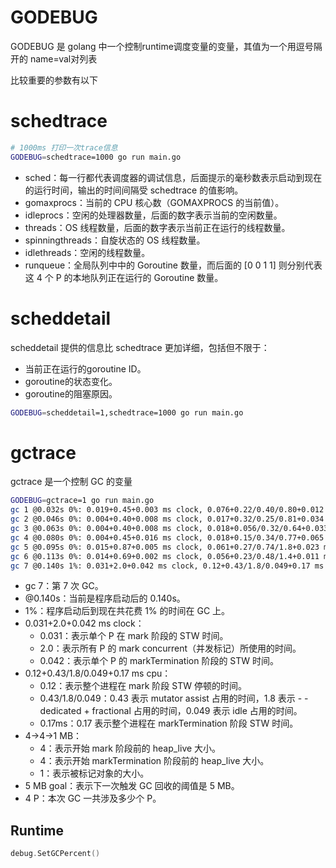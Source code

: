 # GODEBUG
GODEBUG 是 golang 中一个控制runtime调度变量的变量，其值为一个用逗号隔开的 name=val对列表 

比较重要的参数有以下
# schedtrace
```bash
# 1000ms 打印一次trace信息
GODEBUG=schedtrace=1000 go run main.go 
```
- sched：每一行都代表调度器的调试信息，后面提示的毫秒数表示启动到现在的运行时间，输出的时间间隔受 schedtrace 的值影响。
- gomaxprocs：当前的 CPU 核心数（GOMAXPROCS 的当前值）。
- idleprocs：空闲的处理器数量，后面的数字表示当前的空闲数量。
- threads：OS 线程数量，后面的数字表示当前正在运行的线程数量。
- spinningthreads：自旋状态的 OS 线程数量。
- idlethreads：空闲的线程数量。
- runqueue：全局队列中中的 Goroutine 数量，而后面的 [0 0 1 1] 则分别代表这 4 个 P 的本地队列正在运行的 Goroutine 数量。
# scheddetail
scheddetail 提供的信息比 schedtrace 更加详细，包括但不限于：
- 当前正在运行的goroutine ID。
- goroutine的状态变化。
- goroutine的阻塞原因。
```bash
GODEBUG=scheddetail=1,schedtrace=1000 go run main.go
```

# gctrace
gctrace 是一个控制 GC 的变量
```bash
GODEBUG=gctrace=1 go run main.go    
gc 1 @0.032s 0%: 0.019+0.45+0.003 ms clock, 0.076+0.22/0.40/0.80+0.012 ms cpu, 4->4->0 MB, 5 MB goal, 4 P
gc 2 @0.046s 0%: 0.004+0.40+0.008 ms clock, 0.017+0.32/0.25/0.81+0.034 ms cpu, 4->4->0 MB, 5 MB goal, 4 P
gc 3 @0.063s 0%: 0.004+0.40+0.008 ms clock, 0.018+0.056/0.32/0.64+0.033 ms cpu, 4->4->0 MB, 5 MB goal, 4 P
gc 4 @0.080s 0%: 0.004+0.45+0.016 ms clock, 0.018+0.15/0.34/0.77+0.065 ms cpu, 4->4->1 MB, 5 MB goal, 4 P
gc 5 @0.095s 0%: 0.015+0.87+0.005 ms clock, 0.061+0.27/0.74/1.8+0.023 ms cpu, 4->4->1 MB, 5 MB goal, 4 P
gc 6 @0.113s 0%: 0.014+0.69+0.002 ms clock, 0.056+0.23/0.48/1.4+0.011 ms cpu, 4->4->1 MB, 5 MB goal, 4 P
gc 7 @0.140s 1%: 0.031+2.0+0.042 ms clock, 0.12+0.43/1.8/0.049+0.17 ms cpu, 4->4->1 MB, 5 MB goal, 4 P
```
- gc 7：第 7 次 GC。
- @0.140s：当前是程序启动后的 0.140s。
- 1%：程序启动后到现在共花费 1% 的时间在 GC 上。
- 0.031+2.0+0.042 ms clock：
    - 0.031：表示单个 P 在 mark 阶段的 STW 时间。
    - 2.0：表示所有 P 的 mark concurrent（并发标记）所使用的时间。
    - 0.042：表示单个 P 的 markTermination 阶段的 STW 时间。
- 0.12+0.43/1.8/0.049+0.17 ms cpu：
    - 0.12：表示整个进程在 mark 阶段 STW 停顿的时间。
    - 0.43/1.8/0.049：0.43 表示 mutator assist 占用的时间，1.8 表示 - - dedicated + fractional 占用的时间，0.049 表示 idle 占用的时间。
    - 0.17ms：0.17 表示整个进程在 markTermination 阶段 STW 时间。
- 4->4->1 MB：
    - 4：表示开始 mark 阶段前的 heap_live 大小。
    - 4：表示开始 markTermination 阶段前的 heap_live 大小。
    - 1：表示被标记对象的大小。
- 5 MB goal：表示下一次触发 GC 回收的阈值是 5 MB。
- 4 P：本次 GC 一共涉及多少个 P。

## Runtime
```go
debug.SetGCPercent()
```